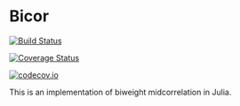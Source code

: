 # Bicor

[![Build Status](https://travis-ci.org/yuehhua/Bicor.jl.svg?branch=master)](https://travis-ci.org/yuehhua/Bicor.jl)

[![Coverage Status](https://coveralls.io/repos/yuehhua/Bicor.jl/badge.svg?branch=master&service=github)](https://coveralls.io/github/yuehhua/Bicor.jl?branch=master)

[![codecov.io](http://codecov.io/github/yuehhua/Bicor.jl/coverage.svg?branch=master)](http://codecov.io/github/yuehhua/Bicor.jl?branch=master)

This is an implementation of biweight midcorrelation in Julia.

